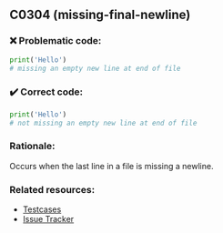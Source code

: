 ## C0304 (missing-final-newline)

### :x: Problematic code:

```python
print('Hello')
# missing an empty new line at end of file
```

### :heavy_check_mark: Correct code:

```python
print('Hello')
# not missing an empty new line at end of file


```

### Rationale:

Occurs when the last line in a file is missing a newline.

### Related resources:

- [Testcases](https://github.com/PyCQA/pylint/blob/master/tests/functional/t/trailing_newlines.py)
- [Issue Tracker](https://github.com/PyCQA/pylint/issues?q=is%3Aissue+%22missing-final-newline%22+OR+%22C0304%22)
